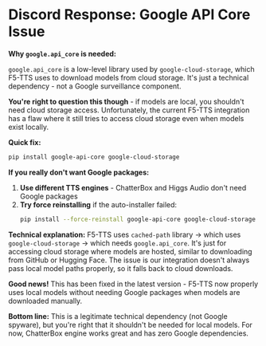 # Discord Response: Google API Core Issue

**Why `google.api_core` is needed:**

`google.api_core` is a low-level library used by `google-cloud-storage`, which F5-TTS uses to download models from cloud storage. It's just a technical dependency - not a Google surveillance component.

**You're right to question this though** - if models are local, you shouldn't need cloud storage access. Unfortunately, the current F5-TTS integration has a flaw where it still tries to access cloud storage even when models exist locally.

**Quick fix:**

```bash
pip install google-api-core google-cloud-storage
```

**If you really don't want Google packages:**

1. **Use different TTS engines** - ChatterBox and Higgs Audio don't need Google packages
2. **Try force reinstalling** if the auto-installer failed:
   ```bash
   pip install --force-reinstall google-api-core google-cloud-storage cached-path
   ```

**Technical explanation:**
F5-TTS uses `cached-path` library → which uses `google-cloud-storage` → which needs `google.api_core`. It's just for accessing cloud storage where models are hosted, similar to downloading from GitHub or Hugging Face. The issue is our integration doesn't always pass local model paths properly, so it falls back to cloud downloads.

**Good news!** This has been fixed in the latest version - F5-TTS now properly uses local models without needing Google packages when models are downloaded manually.

**Bottom line:** This is a legitimate technical dependency (not Google spyware), but you're right that it shouldn't be needed for local models. For now, ChatterBox engine works great and has zero Google dependencies.